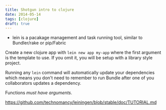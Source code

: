 ```yaml
---
title: Shotgun intro to clojure
date: 2014-05-14
tags: [clojure]
draft: true
---
```


- lein is a pacakage management and task running tool, similar to Bundler/rake or pip/Fabric

Create a new clojure app with `lein new app my-app` where the first argument is the template to use. If you omit it, you will be setup with a library style project.

Running any `lein` command will automatically update your dependencies which means you don't need to remember to run Bundle after one of you collaborators updates a dependency.

Functions *must have arguments*.


https://github.com/technomancy/leiningen/blob/stable/doc/TUTORIAL.md

